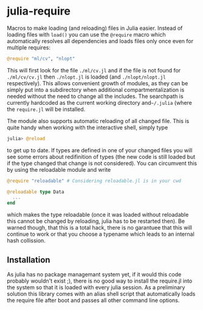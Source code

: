 julia-require
=============

Macros to make loading (and reloading) files in Julia easier. Instead of loading files with `load()` you can use the `@require` macro which automatically resolves all dependencies and loads files only once even for multiple requires:

```julia
@require "ml/cv", "nlopt"
```

This will first look for the file `./ml/cv.jl` and if the file is not found for `./ml/cv/cv.jl` then `./nlopt.jl` is loaded (and `./nlopt/nlopt.jl` respectively). This allows convenient growth of modules, as they can be simply put into a subdirectory when additional compartmentalization is needed without the need to change all the includes. The searchpath is currently hardcoded as the current working directory and`~/.julia` (where the `require.jl` will be installed.

The module also supports automatic reloading of all changed file. This is quite handy when working with the interactive shell, simply type

```julia
julia> @reload
```

to get up to date. If types are defined in one of your changed files you will see some errors about redifinition of types (the new code is still loaded but if the type changed that change is not considered). You can circumvent this by using the reloadable module and write

```julia
@require "reloadable" # Considering reloadable.jl is in your cwd

@reloadable type Data
  ...
end
```

which makes the type reloadable (once it was loaded without reloadable this cannot be changed by reloading, julia has to be restarted then). Be warned though, that this is a total hack, there is no garantuee that this will continue to work or that you choose a typename which leads to an internal hash collission.


Installation
------------

As julia has no package managemant system yet, if it would this code probably wouldn't exist ;), there is no good way to install the require.jl into the system so that it is loaded with every julia session. As a preliminary solution this library comes with an alias shell script that automatically loads the require file after boot and passes all other command line options.